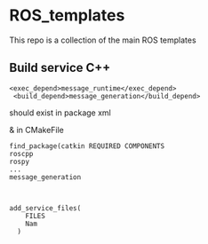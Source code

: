 # ROS_templates
This repo is a collection of the main ROS templates 

## Build service C++
```
<exec_depend>message_runtime</exec_depend>
 <build_depend>message_generation</build_depend>
```
should exist in package xml


& in CMakeFile
```
find_package(catkin REQUIRED COMPONENTS
roscpp
rospy
...
message_generation



add_service_files(
	FILES
	Nam
  )
```
